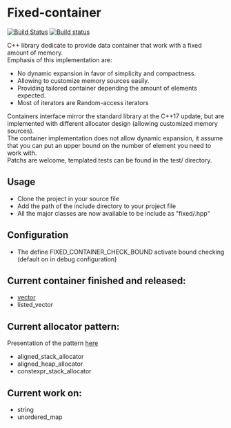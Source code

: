 # Fixed-container
[![Build Status](https://travis-ci.org/Surrog/fixed-container.svg?branch=master)](https://travis-ci.org/Surrog/fixed-container)
[![Build status](https://ci.appveyor.com/api/projects/status/mieyx1cj33ckdgi0?svg=true)](https://ci.appveyor.com/project/Surrog/fixed-container)

C++ library dedicate to provide data container that work with a fixed amount of memory.  
Emphasis of this implementation are:
- No dynamic expansion in favor of simplicity and compactness.
- Allowing to customize memory sources easily.
- Providing tailored container depending the amount of elements expected.
- Most of iterators are Random-access iterators   

Containers interface mirror the standard library at the C++17 update, but are implemented with different allocator design (allowing customized memory sources).  
The container implementation does not allow dynamic expansion, it assume that you can put an upper bound on the number of element you need to work with.   
Patchs are welcome, templated tests can be found in the test/ directory.

## Usage
- Clone the project in your source file
- Add the path of the include directory to your project file
- All the major classes are now available to be include as "fixed/<class name>.hpp"

## Configuration
- The define FIXED_CONTAINER_CHECK_BOUND activate bound checking (default on in debug configuration)

## Current container finished and released:
- [vector](https://github.com/Surrog/fixed-container/blob/master/docs/vector.md)
- listed_vector

## Current allocator pattern:
Presentation of the pattern [here](https://github.com/Surrog/fixed-container/blob/master/docs/allocation_pattern.md)
- aligned_stack_allocator
- aligned_heap_allocator
- constexpr_stack_allocator

## Current work on:
- string
- unordered_map
